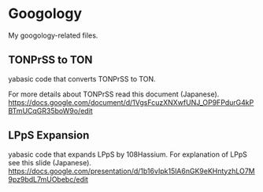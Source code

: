 # Googology
My googology-related files.
## TONPrSS to TON
yabasic code that converts TONPrSS to TON.

For more details about TONPrSS read this document (Japanese).
https://docs.google.com/document/d/1VgsFcuzXNXwfUNJ_OP9FPdurG4kPBTmUCqGR35boW9o/edit

## LPpS Expansion
yabasic code that expands LPpS by 108Hassium.
For explanation of LPpS see this slide (Japanese).
https://docs.google.com/presentation/d/1b16vIpk15lA6nGK9eKHntyzhLO7M9pz9bdL7mUObebc/edit
